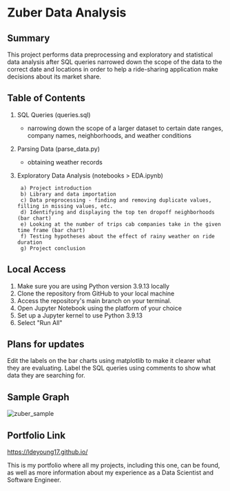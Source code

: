 # Zuber Data Analysis

<h2>Summary</h2>

This project performs data preprocessing and exploratory and statistical data analysis after SQL queries narrowed down the scope of the data to the correct date and locations in order to help a ride-sharing application make decisions about its market share.

<h2>Table of Contents</h2>

1. SQL Queries (queries.sql)
    - narrowing down the scope of a larger dataset to certain date ranges, company names, neighborhoods, and weather conditions
2. Parsing Data (parse_data.py)
    - obtaining weather records
3. Exploratory Data Analysis (notebooks > EDA.ipynb)
      
        a) Project introduction
        b) Library and data importation
        c) Data preprocessing - finding and removing duplicate values, filling in missing values, etc.
        d) Identifying and displaying the top ten dropoff neighborhoods (bar chart)
        e) Looking at the number of trips cab companies take in the given time frame (bar chart)
        f) Testing hypotheses about the effect of rainy weather on ride duration
        g) Project conclusion


<h2>Local Access</h2>

1. Make sure you are using Python version 3.9.13 locally
2. Clone the repository from GitHub to your local machine 
3. Access the repository's main branch on your terminal. 
4. Open Jupyter Notebook using the platform of your choice
5. Set up a Jupyter kernel to use Python 3.9.13
6. Select "Run All"

<h2>Plans for updates</h2>

Edit the labels on the bar charts using matplotlib to make it clearer what they are evaluating. 
Label the SQL queries using comments to show what data they are searching for. 

<h2>Sample Graph</h2>

![zuber_sample](https://github.com/LDeYoung17/zuber-practicum/assets/70500225/07e22a1b-dd38-4e88-885e-84b7f9fc9d46)


<h2>Portfolio Link</h2>

https://ldeyoung17.github.io/

This is my portfolio where all my projects, including this one, can be found, as well as more information about my experience as a Data Scientist and Software Engineer.
